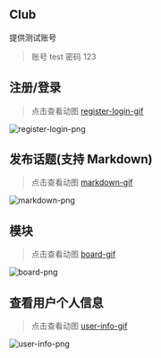 Club
----

提供测试账号
> 账号 test
> 密码 123

注册/登录
---------
> 点击查看动图
> [register-login-gif](http://129.28.189.207/static/paper/club/register-login.gif)

![register-login-png](http://129.28.189.207/static/paper/club/register-login.png)

发布话题(支持 Markdown)
-----------------------
> 点击查看动图
> [markdown-gif](http://129.28.189.207/static/paper/club/markdown.gif)

![markdown-png](http://129.28.189.207/static/paper/club/markdown.png)

模块
----
> 点击查看动图
> [board-gif](http://129.28.189.207/static/paper/club/board.gif)

![board-png](http://129.28.189.207/static/paper/club/board.png)

查看用户个人信息
----------------
> 点击查看动图
> [user-info-gif](http://129.28.189.207/static/paper/club/user_info.gif)

![user-info-png](http://129.28.189.207/static/paper/club/user_info.png)
